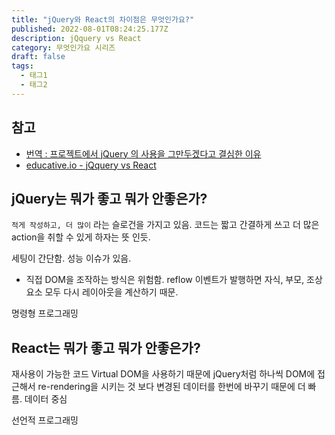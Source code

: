 ```yaml
---
title: "jQuery와 React의 차이점은 무엇인가요?"
published: 2022-08-01T08:24:25.177Z
description: jQquery vs React
category: 무엇인가요 시리즈
draft: false
tags:
  - 태그1
  - 태그2
---
```


## 참고

- [번역 : 프로젝트에서 jQuery 의 사용을 그만두겠다고 결심한 이유](https://medium.com/%EC%98%A4%EB%8A%98%EC%9D%98-%ED%94%84%EB%A1%9C%EA%B7%B8%EB%9E%98%EB%B0%8D/%ED%94%84%EB%A1%9C%EC%A0%9D%ED%8A%B8%EC%97%90%EC%84%9C-jquery-%EC%9D%98-%EC%82%AC%EC%9A%A9%EC%9D%84-%EA%B7%B8%EB%A7%8C%EB%91%90%EA%B2%A0%EB%8B%A4%EA%B3%A0-%EA%B2%B0%EC%8B%AC%ED%95%9C-%EC%9D%B4%EC%9C%A0-45379cba95b6)
- [educative.io - jQquery vs React](https://www.educative.io/answers/jquery-vs-react)

## jQuery는 뭐가 좋고 뭐가 안좋은가?

`적게 작성하고, 더 많이` 라는 슬로건을 가지고 있음.
코드는 짧고 간결하게 쓰고 더 많은 action을 취할 수 있게 하자는 뜻 인듯.

세팅이 간단함.
성능 이슈가 있음.

- 직접 DOM을 조작하는 방식은 위험함. reflow 이벤트가 발행하면 자식, 부모, 조상요소 모두 다시 레이아웃을 계산하기 때문.

명령형 프로그래밍

## React는 뭐가 좋고 뭐가 안좋은가?

재사용이 가능한 코드
Virtual DOM을 사용하기 때문에 jQuery처럼 하나씩 DOM에 접근해서 re-rendering을 시키는 것 보다 변경된 데이터를 한번에 바꾸기 때문에 더 빠름.
데이터 중심

선언적 프로그래밍
